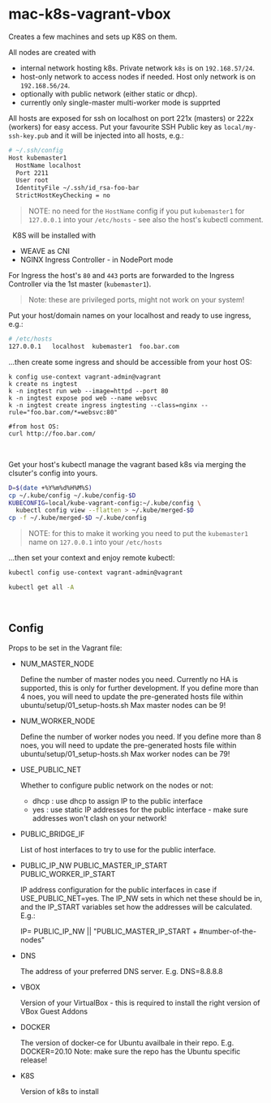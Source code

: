 # mac-k8s-vagrant-vbox

Creates a few machines and sets up K8S on them.

All nodes are created with
- internal network hosting k8s. Private network ``k8s`` is on ``192.168.57/24``.
- host-only network to access nodes if needed. Host only network is on ``192.168.56/24``.
- optionally with public network (either static or dhcp).
- currently only single-master multi-worker mode is supprted

All hosts are exposed for ssh on localhost on port 221x (masters) or 222x (workers) for easy access.
Put your favourite SSH Public key as ``local/my-ssh-key.pub`` and it will be injected into all hosts,
e.g.:
```bash
# ~/.ssh/config
Host kubemaster1
  HostName localhost
  Port 2211
  User root
  IdentityFile ~/.ssh/id_rsa-foo-bar
  StrictHostKeyChecking = no
```
> NOTE: no need for the ``HostName`` config if you put ``kubemaster1`` for ``127.0.0.1`` into your ``/etc/hosts`` - see also the host's kubectl comment.

&nbsp;
K8S will be installed with
- WEAVE as CNI
- NGINX Ingress Controller - in NodePort mode

For Ingress the host's ``80`` and ``443`` ports are forwarded to the Ingress Controller via the 1st master (``kubemaster1``).
> Note: these are privileged ports, might not work on your system!

Put your host/domain names on your localhost and ready to use ingress, e.g.:
```bash
# /etc/hosts
127.0.0.1   localhost  kubemaster1  foo.bar.com
```
...then create some ingress and should be accessible from your host OS:
```bahs
k config use-context vagrant-admin@vagrant
k create ns ingtest
k -n ingtest run web --image=httpd --port 80
k -n ingtest expose pod web --name websvc
k -n ingtest create ingress ingtesting --class=nginx --rule="foo.bar.com/*=websvc:80"

#from host OS:
curl http://foo.bar.com/
```
&nbsp;

Get your host's kubectl manage the vagrant based k8s via merging the clsuter's config into yours.
```bash
D=$(date +%Y%m%d%H%M%S)
cp ~/.kube/config ~/.kube/config-$D 
KUBECONFIG=local/kube-vagrant-config:~/.kube/config \
  kubectl config view --flatten > ~/.kube/merged-$D
cp -f ~/.kube/merged-$D ~/.kube/config 
```
> NOTE: for this to make it working you need to put the ``kubemaster1`` name on ``127.0.0.1`` into your ``/etc/hosts``

...then set your context and enjoy remote kubectl:
```bash
kubectl config use-context vagrant-admin@vagrant

kubectl get all -A
```

&nbsp;

## Config 

Props to be set in the Vagrant file:
- NUM_MASTER_NODE

  Define the number of master nodes you need. Currently no HA is supported, this is only for further development. 
  If you define more than 4 noes, you will need to update the pre-generated hosts file within ubuntu/setup/01_setup-hosts.sh
  Max master nodes can be 9!

- NUM_WORKER_NODE

  Define the number of worker nodes you need.
  If you define more than 8 noes, you will need to update the pre-generated hosts file within ubuntu/setup/01_setup-hosts.sh
  Max worker nodes can be 79!
  
- USE_PUBLIC_NET

  Whether to configure public network on the nodes or not:
  - dhcp : use dhcp to assign IP to the public interface 
  - yes  : use static IP addresses for the public interface - make sure addresses won't clash on your network!
  
- PUBLIC_BRIDGE_IF

  List of host interfaces to try to use for the public interface.
  
- PUBLIC_IP_NW PUBLIC_MASTER_IP_START PUBLIC_WORKER_IP_START

  IP address configuration for the public interfaces in case if USE_PUBLIC_NET=yes. The IP_NW sets in which net these should be in, and the IP_START variables set how the addresses will be calculated. E.g.:
  
     IP= PUBLIC_IP_NW || "PUBLIC_MASTER_IP_START + #number-of-the-nodes"
     
- DNS

  The address of your preferred DNS server. E.g.  DNS=8.8.8.8
  
- VBOX

  Version of your VirtualBox - this is required to install the right version of VBox Guest Addons
  
- DOCKER

  The version of docker-ce for Ubuntu availbale in their repo. E.g. DOCKER=20.10 
  Note: make sure the repo has the Ubuntu specific release!
  
- K8S

  Version of k8s to install
